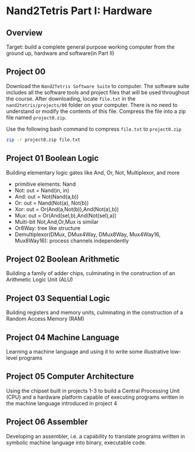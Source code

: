 # Nand2Tetris Part I: Hardware

## Overview
Target: build a complete general purpose working computer from the ground up, hardware and software(in Part II)


## Project 00

Download the `Nand2Tetris Software Suite` to computer. The software suite includes all the software tools and project files that will be used throughout the course. After downloading, locate `file.txt` in the `nand2tetris/projects/00` folder on your computer. There is no need to understand or modify the contents of this file. Compress the file into a zip file named `project0.zip`.

Use the following bash command to compress `file.txt` to `project0.zip`

```sh
zip -r project0.zip file.txt
```


## Project 01 Boolean Logic
Building elementary logic gates like And, Or, Not, Multiplexor, and more

- primitive elements: Nand
- Not: out = Nand(in, in)
- And: out = Not(Nand(a,b))
- Or: out = Nand(Not(a), Not(b))
- Xor: out = Or(And(a,Not(b)),And(Not(a),b))
- Mux: out = Or(And(sel,b),And(Not(sel),a))
- Muiti-bit Not,And,Or,Mux is similar
- Or8Way: tree like structure
- Demultiplexor(DMux, DMux4Way, DMux8Way, Mux4Way16, Mux8Way16): process channels independently

## Project 02 Boolean Arithmetic
Building a family of adder chips, culminating in the construction of an Arithmetic Logic Unit (ALU)

## Project 03 Sequential Logic
Building registers and memory units, culminating in the construction of a Random Access Memory (RAM)

## Project 04 Machine Language
Learning a machine language and using it to write some illustrative low-level programs

## Project 05 Computer Architecture
Using the chipset built in projects 1-3 to build a Central Processing Unit (CPU) and a hardware platform capable of executing programs written in the machine language introduced in project 4


## Project 06 Assembler
Developing an assembler, i.e. a capability to translate programs written in symbolic machine language into binary, executable code.

